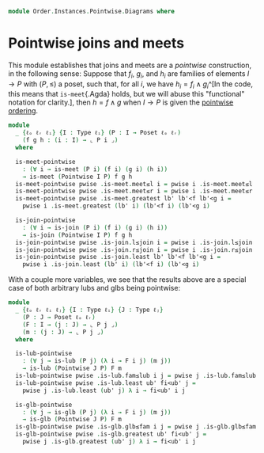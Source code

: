 <!--
```agda
open import Cat.Prelude

open import Order.Instances.Pointwise
open import Order.Diagram.Join
open import Order.Diagram.Meet
open import Order.Diagram.Glb
open import Order.Diagram.Lub
open import Order.Base
```
-->

```agda
module Order.Instances.Pointwise.Diagrams where
```

# Pointwise joins and meets

This module establishes that joins and meets are a _pointwise_
construction, in the following sense: Suppose that $f_i$, $g_i$, and
$h_i$ are families of elements $I \to P$ with $(P, \le)$ a poset, such
that, for all $i$, we have $h_i = f_i \land g_i$^[In the code, this
means that `is-meet`{.Agda} holds, but we will abuse this "functional"
notation for clarity.], then $h = f \land g$ when $I \to P$ is given the
[pointwise ordering].

[pointwise ordering]: Order.Instances.Pointwise.html

```agda
module
  _ {ℓₒ ℓᵣ ℓᵢ} {I : Type ℓᵢ} (P : I → Poset ℓₒ ℓᵣ)
    (f g h : (i : I) → ⌞ P i ⌟)
  where

  is-meet-pointwise
    : (∀ i → is-meet (P i) (f i) (g i) (h i))
    → is-meet (Pointwise I P) f g h
  is-meet-pointwise pwise .is-meet.meet≤l i = pwise i .is-meet.meet≤l
  is-meet-pointwise pwise .is-meet.meet≤r i = pwise i .is-meet.meet≤r
  is-meet-pointwise pwise .is-meet.greatest lb' lb'<f lb'<g i =
    pwise i .is-meet.greatest (lb' i) (lb'<f i) (lb'<g i)

  is-join-pointwise
    : (∀ i → is-join (P i) (f i) (g i) (h i))
    → is-join (Pointwise I P) f g h
  is-join-pointwise pwise .is-join.l≤join i = pwise i .is-join.l≤join
  is-join-pointwise pwise .is-join.r≤join i = pwise i .is-join.r≤join
  is-join-pointwise pwise .is-join.least lb' lb'<f lb'<g i =
    pwise i .is-join.least (lb' i) (lb'<f i) (lb'<g i)
```

With a couple more variables, we see that the results above are a
special case of both arbitrary lubs and glbs being pointwise:

```agda
module
  _ {ℓₒ ℓᵣ ℓᵢ ℓⱼ} {I : Type ℓᵢ} {J : Type ℓⱼ}
    (P : J → Poset ℓₒ ℓᵣ)
    (F : I → (j : J) → ⌞ P j ⌟)
    (m : (j : J) → ⌞ P j ⌟)
  where

  is-lub-pointwise
    : (∀ j → is-lub (P j) (λ i → F i j) (m j))
    → is-lub (Pointwise J P) F m
  is-lub-pointwise pwise .is-lub.fam≤lub i j = pwise j .is-lub.fam≤lub i
  is-lub-pointwise pwise .is-lub.least ub' fi<ub' j =
    pwise j .is-lub.least (ub' j) λ i → fi<ub' i j

  is-glb-pointwise
    : (∀ j → is-glb (P j) (λ i → F i j) (m j))
    → is-glb (Pointwise J P) F m
  is-glb-pointwise pwise .is-glb.glb≤fam i j = pwise j .is-glb.glb≤fam i
  is-glb-pointwise pwise .is-glb.greatest ub' fi<ub' j =
    pwise j .is-glb.greatest (ub' j) λ i → fi<ub' i j
```
